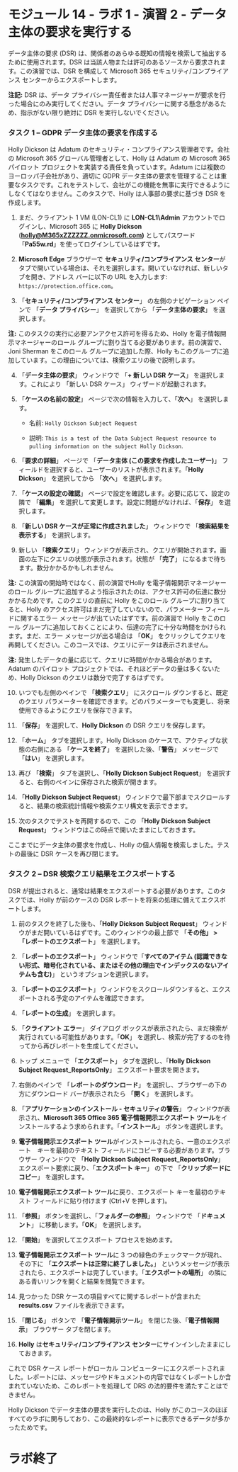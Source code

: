 # モジュール 14 - ラボ 1 - 演習 2 - データ主体の要求を実行する 

データ主体の要求 (DSR) は、関係者のあらゆる既知の情報を検索して抽出するために使用されます。DSR は当該人物または許可のあるソースから要求されます。この演習では、DSR を構成して Microsoft 365 セキュリティ/コンプライアンス センターからエクスポートします。

**注記:** DSR は、データ プライバシー責任者または人事マネージャーが要求を行った場合にのみ実行してください。データ プライバシーに関する懸念があるため、指示がない限り絶対に DSR を実行しないでください。

### タスク 1 – GDPR データ主体の要求を作成する

Holly Dickson は Adatum のセキュリティ・コンプライアンス管理者です。会社の Microsoft 365 グローバル管理者として、Holly は Adatum の Microsoft 365 パイロット プロジェクトを実装する責任を負っています。Adatum には複数のヨーロッパ子会社があり、適切に GDPR データ主体の要求を管理することは重要なタスクです。これをテストして、会社がこの機能を無事に実行できるようにしなくてはなりません。このタスクで、Holly は人事部の要求に基づき DSR を作成します。

1. まだ、クライアント 1 VM (LON-CL1) に **LON-CL1\Admin** アカウントでログインし、Microsoft 365 に **Holly Dickson** (**holly@M365xZZZZZZ.onmicrosoft.com)** としてパスワード「**Pa55w.rd**」を使ってログインしているはずです。 

2. **Microsoft Edge** ブラウザーで **セキュリティ/コンプライアンス センター**がタブで開いている場合は、それを選択します。開いていなければ、新しいタブを開き、アドレス バーに以下の URL を入力します: `https://protection.office.com`。 

3. 「**セキュリティ/コンプライアンス センター**」 の左側のナビゲーション ペインで 「**データ プライバシー**」 を選択してから 「**データ主体の要求**」 を選択します。  

‎**注:** このタスクの実行に必要アンアクセス許可を得るため、Holly を電子情報開示マネージャーのロール グループに割り当てる必要があります。前の演習で、Joni Sherman をこのロール グループに追加した際、Holly もこのグループに追加しています。この理由については、検索クエリの後で説明します。 

4. 「**データ主体の要求**」 ウィンドウで 「**+ 新しい DSR ケース**」 を選択します。これにより 「新しい DSR ケース」 ウィザードが起動されます。

5. 「**ケースの名前の設定**」 ページで次の情報を入力して、「**次へ**」 を選択します。

	- 名前: `Holly Dickson Subject Request`

	- 説明: `This is a test of the Data Subject Request resource to pulling information on the subject Holly Dickson`.

6. 「**要求の詳細**」 ページで 「**データ主体 (この要求を作成したユーザー)**」 フィールドを選択すると、ユーザーのリストが表示されます。「**Holly Dickson**」 を選択してから 「**次へ**」 を選択します。

7. 「**ケースの設定の確認**」 ページで設定を確認します。必要に応じて、設定の隣で 「**編集**」 を選択して変更します。設定に問題がなければ、「**保存**」 を選択します。

8. 「**新しい DSR ケースが正常に作成されました**」 ウィンドウで 「**検索結果を表示する**」 を選択します。

9. 新しい 「**検索クエリ**」 ウィンドウが表示され、クエリが開始されます。画面の左下にクエリの状態が表示されます。状態が 「**完了**」 になるまで待ちます。数分かかるかもしれません。 

**注:** この演習の開始時ではなく、前の演習でHolly を電子情報開示マネージャーのロール グループに追加するよう指示されたのは、アクセス許可の伝達に数分かかるためです。このクエリの直前に Holly をこのロール グループに割り当てると、Holly のアクセス許可はまだ完了していないので、パラメーター フィールドに関するエラー メッセージが出ていたはずです。前の演習で Holly をこのロール グループに追加しておくことにより、伝達の完了に十分な時間をかけられます。まだ、エラー メッセージが出る場合は 「**OK**」 をクリックしてクエリを再開してください。このコースでは、クエリにデータは表示されません。   
	
‎**注:** 発生したデータの量に応じて、クエリに時間がかかる場合があります。Adatum のパイロット プロジェクトでは、それほどデータの量は多くないため、Holly Dickson のクエリは数分で完了するはずです。

10. いつでも左側のペインで 「**検索クエリ**」 にスクロール ダウンすると、既定のクエリ パラメーターを確認できます。どのパラメーターでも変更し、将来使用できるようにクエリを保存できます。

11. 「**保存**」 を選択して、**Holly Dickson** の DSR クエリを保存します。

12. 「**ホーム**」 タブを選択します。Holly Dickson のケースで、アクティブな状態の右側にある 「**ケースを終了**」 を選択した後、「**警告**」 メッセージで 「**はい**」 を選択します。 

13. 再び 「**検索**」 タブを選択し、「**Holly Dickson Subject Request**」 を選択すると、右側のペインに保存された検索が開きます。 

14. 「**Holly Dickson Subject Request**」 ウィンドウで最下部までスクロールすると、結果の検索統計情報や検索クエリ構文を表示できます。 

15. 次のタスクでテストを再開するので、この 「**Holly Dickson Subject Request**」 ウィンドウはこの時点で開いたままにしておきます。

ここまでにデータ主体の要求を作成し、Holly の個人情報を検索しました。テストの最後に DSR ケースを再び閉じます。 


### タスク 2 – DSR 検索クエリ結果をエクスポートする

DSR が提出されると、通常は結果をエクスポートする必要があります。このタスクでは、Holly が前のケースの DSR レポートを将来の処理に備えてエクスポートします。

1. 前のタスクを終了した後も、「**Holly Dickson Subject Request**」 ウィンドウがまだ開いているはずです。このウィンドウの最上部で 「**その他」 > 「レポートのエクスポート**」 を選択します。

1. 「**レポートのエクスポート**」 ウィンドウで「**すべてのアイテム (認識できない形式、暗号化されている、またはその他の理由でインデックスのないアイテムも含む)**」 というオプションを選択します。

1. 「**レポートのエクスポート**」 ウィンドウをスクロールダウンすると、エクスポートされる予定のアイテムを確認できます。 

1. 「**レポートの生成**」 を選択します。

1. 「**クライアント エラー**」 ダイアログ ボックスが表示されたら、まだ検索が実行されている可能性があります。「**OK**」 を選択し、検索が完了するのを待ってから再びレポートを生成してください。 

1. トップ メニューで 「**エクスポート**」 タブを選択し、「**Holly Dickson Subject Request_ReportsOnly**」 エクスポート要求を開きます。

1. 右側のペインで 「**レポートのダウンロード**」 を選択し、ブラウザーの下の方にダウンロード バーが表示されたら 「**開く**」 を選択します。

1. 「**アプリケーションのインストール - セキュリティの警告**」 ウィンドウが表示され、**Microsoft 365 Office 365 電子情報開示エクスポート ツール**をインストールするよう求められます。「**インストール**」 ボタンを選択します。

1. **電子情報開示エクスポート ツール**がインストールされたら、一意のエクスポート　キーを最初のテキスト フィールドにコピーする必要があります。ブラウザー ウィンドウで 「**Holly Dickson Subject Request_ReportsOnly**」 エクスポート要求に戻り、「**エクスポート キー**」 の下で 「**クリップボードにコピー**」 を選択します。

1. **電子情報開示エクスポート ツール**に戻り、エクスポート キーを最初のテキスト フィールドに貼り付けます (Ctrl+V を押します)。

1. 「**参照**」 ボタンを選択し、「**フォルダーの参照**」 ウィンドウで 「**ドキュメント**」 に移動します。「**OK**」 を選択します。

1. 「**開始**」 を選択してエクスポート プロセスを始めます。

1. **電子情報開示エクスポート ツール**に 3 つの緑色のチェックマークが現れ、その下に 「**エクスポートは正常に終了しました。**」 というメッセージが表示されたら、エクスポートは完了しています。「**エクスポートの場所**」 の隣にある青いリンクを開くと結果を閲覧できます。

1. 見つかった DSR ケースの項目すべてに関するレポートが含まれた **results.csv** ファイルを表示できます。

1. 「**閉じる**」 ボタンで 「**電子情報開示ツール**」 を閉じた後、「**電子情報開示**」 ブラウザー タブを閉じます。

1. **Holly** は**セキュリティ/コンプライアンス センター**にサインインしたままにしておきます。

これで DSR ケース レポートがローカル コンピューターにエクスポートされました。レポートには、メッセージやドキュメントの内容ではなくレポートしか含まれていないため、このレポートを処理して DRS の法的要件を満たすことはできません。

Holly Dickson でデータ主体の要求を実行したのは、Holly がこのコースのほぼすべてのラボに関与しており、この最終的なレポートに表示できるデータが多かったためです。


# ラボ終了  
